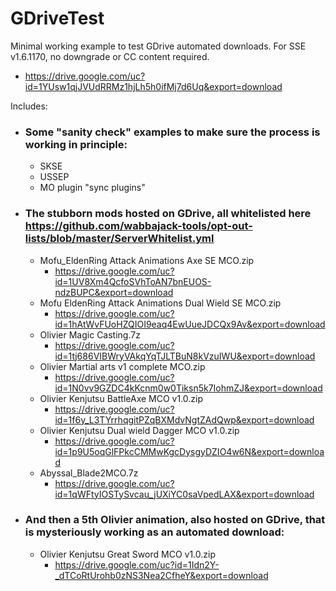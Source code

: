 # GDriveTest
Minimal working example to test GDrive automated downloads. For SSE v1.6.1170, no downgrade or CC content required.
* https://drive.google.com/uc?id=1YUsw1qjJVUdRRMz1hjLh5h0ifMj7d6Uq&export=download

Includes:
* ### Some "sanity check" examples to make sure the process is working in principle:
  * SKSE
  * USSEP
  * MO plugin "sync plugins"
* ### The stubborn mods hosted on GDrive, all whitelisted here https://github.com/wabbajack-tools/opt-out-lists/blob/master/ServerWhitelist.yml
  * Mofu_EldenRing Attack Animations Axe SE MCO.zip
    * https://drive.google.com/uc?id=1UV8Xm4QcfoSVhToAN7bnEUOS-ndzBUPC&export=download
  * Mofu EldenRing Attack Animations Dual Wield SE MCO.zip
    * https://drive.google.com/uc?id=1hAtWvFUoHZQIOI9eaq4EwUueJDCQx9Av&export=download
  * Olivier Magic Casting.7z
    * https://drive.google.com/uc?id=1tj686VIBWryVAkqYqTJLTBuN8kVzuIWU&export=download
  * Olivier Martial arts v1 complete MCO.zip
    * https://drive.google.com/uc?id=1N0vv9GZDC4kKcnm0w0Tiksn5k7IohmZJ&export=download
  * Olivier Kenjutsu BattleAxe MCO v1.0.zip
    * https://drive.google.com/uc?id=1f6y_L3TYrrhqgitPZqBXMdvNgtZAdQwp&export=download
  * Olivier Kenjutsu  Dual wield Dagger MCO v1.0.zip
    * https://drive.google.com/uc?id=1p9U5oqGlFPkcCMMwKgcDysgyDZIO4w6N&export=download
  * Abyssal_Blade2MCO.7z
    * https://drive.google.com/uc?id=1qWFtyIOSTySvcau_jUXiYC0saVpedLAX&export=download
* ### And then a 5th Olivier animation, also hosted on GDrive, that is mysteriously working as an automated download:
  * Olivier Kenjutsu  Great Sword MCO v1.0.zip
    * https://drive.google.com/uc?id=1Idn2Y-_dTCoRtUrohb0zNS3Nea2CfheY&export=download  
